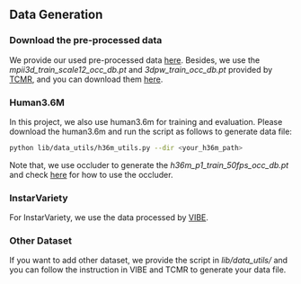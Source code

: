 ## Data Generation

### Download the pre-processed data
We provide our used pre-processed data [here](https://drive.google.com/drive/folders/1qvnyoHyG6TYXYrxT4rvpXPdX49Lj-sx8?usp=sharing). Besides, we use the *mpii3d_train_scale12_occ_db.pt* and *3dpw_train_occ_db.pt* provided by [TCMR](https://github.com/hongsukchoi/TCMR_RELEASE), and you can download them [here](https://drive.google.com/drive/folders/1ZP6iNkYvhWKuYAvqnwVYRBoc1xhIneSP).

### Human3.6M
In this project, we also use human3.6m for training and evaluation. Please download the human3.6m and run the script as follows to generate data file:
```bash
python lib/data_utils/h36m_utils.py --dir <your_h36m_path>
```
Note that, we use occluder to generate the *h36m_p1_train_50fps_occ_db.pt* and check [here](https://github.com/hongsukchoi/TCMR_RELEASE/blob/master/asset/data.md) for how to use the occluder. 

### InstarVariety
For InstarVariety, we use the data processed by [VIBE](https://github.com/mkocabas/VIBE/).

### Other Dataset
If you want to add other dataset, we provide the script in *lib/data_utils/* and you can follow the instruction in VIBE and TCMR to generate your data file.
